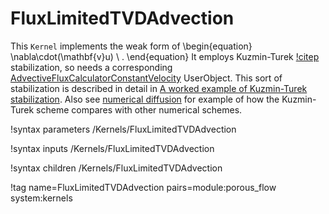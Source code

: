 # FluxLimitedTVDAdvection


This `Kernel` implements the weak form of
\begin{equation}
\nabla\cdot(\mathbf{v}u) \ .
\end{equation}
It employs Kuzmin-Turek [!citep](KuzminTurek2004) stabilization, so needs a corresponding [AdvectiveFluxCalculatorConstantVelocity](AdvectiveFluxCalculatorConstantVelocity.md) UserObject.  This sort of stabilization is described in detail in [A worked example of Kuzmin-Turek stabilization](kt_worked.md).  Also see [numerical diffusion](numerical_diffusion.md) for example of how the Kuzmin-Turek scheme compares with other numerical schemes.

!syntax parameters /Kernels/FluxLimitedTVDAdvection

!syntax inputs /Kernels/FluxLimitedTVDAdvection

!syntax children /Kernels/FluxLimitedTVDAdvection

!tag name=FluxLimitedTVDAdvection pairs=module:porous_flow system:kernels
